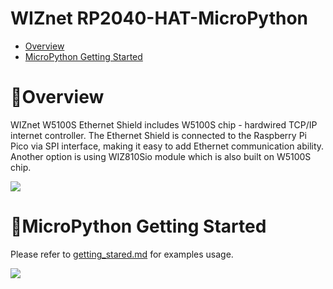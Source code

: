 # WIZnet RP2040-HAT-MicroPython

- [Overview](#overview)
- [MicroPython Getting Started][link-getting_started]




<a name="overview"></a>

# 📘Overview

WIZnet W5100S Ethernet Shield includes W5100S chip - hardwired TCP/IP internet controller. The Ethernet Shield is connected to the Raspberry Pi Pico via SPI interface, making it easy to add Ethernet communication ability. Another option is using WIZ810Sio module which is also built on W5100S chip.

![][link-wiznet_pico_]

<a name="start"></a>

# 🚀MicroPython Getting Started

Please refer to [getting_stared.md][link-getting_started] for examples usage. 

![][link-getting_image]








<!--
Link
-->

[link-wiznet_pico_]: https://github.com/Wiznet/RP2040-HAT-MicroPython/blob/main/images/START/WIZnet_PICO_.jpg
[link-getting_image]: https://github.com/Wiznet/RP2040-HAT-MicroPython/blob/main/images/START/MicroPython_Thonny.png
[link-getting_started]: https://github.com/Wiznet/RP2040-HAT-MicroPython/blob/main/Ethernet%20Example%20Getting%20Started%20%5BMicropython%5D.md
